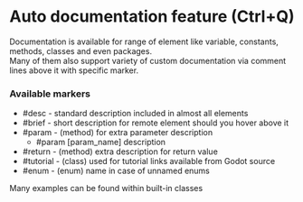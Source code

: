 # Auto documentation feature (Ctrl+Q)

Documentation is available for range of element like variable, constants, methods, classes and even packages.  
Many of them also support variety of custom documentation via comment lines above it with specific marker.

### Available markers
- #desc - standard description included in almost all elements
- #brief - short description for remote element should you hover above it
- #param - (method) for extra parameter description
  - #param [param_name] description
- #return - (method) extra description for return value
- #tutorial - (class) used for tutorial links available from Godot source
- #enum - (enum) name in case of unnamed enums

Many examples can be found within built-in classes
